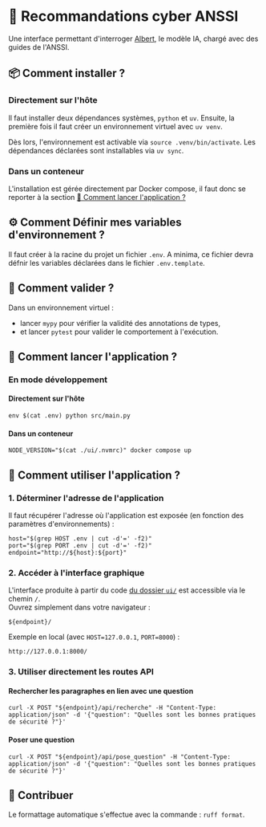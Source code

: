# 🔐 Recommandations cyber ANSSI

Une interface permettant d'interroger [Albert](https://albert.etalab.gouv.fr), le modèle IA, chargé avec des guides de l'ANSSI.

## 📦 Comment installer ?

### Directement sur l'hôte

Il faut installer deux dépendances systèmes, `python` et `uv`.
Ensuite, la première fois il faut créer un environnement virtuel avec `uv venv`.

Dès lors, l'environnement est activable via `source .venv/bin/activate`.
Les dépendances déclarées sont installables via `uv sync`.

### Dans un conteneur

L'installation est gérée directement par Docker compose, il faut donc se reporter à la section [🚀 Comment lancer l'application ?](#-comment-lancer-lapplication-)

## ⚙️ Comment Définir mes variables d'environnement ?

Il faut créer à la racine du projet un fichier `.env`.
A minima, ce fichier devra défnir les variables déclarées dans le fichier `.env.template`.

## 🧪 Comment valider ?

Dans un environnement virtuel :
* lancer `mypy` pour vérifier la validité des annotations de types,
* et lancer `pytest` pour valider le comportement à l'exécution.

## 🚀 Comment lancer l'application ?

### En mode développement

#### Directement sur l'hôte

```shell
env $(cat .env) python src/main.py
```

#### Dans un conteneur


```shell
NODE_VERSION="$(cat ./ui/.nvmrc)" docker compose up
```

## 💬 Comment utiliser l'application ?

### 1. Déterminer l'adresse de l'application

Il faut récupérer l'adresse où l'application est exposée (en fonction des paramètres d'environnements) :

```shell
host="$(grep HOST .env | cut -d'=' -f2)"
port="$(grep PORT .env | cut -d'=' -f2)"
endpoint="http://${host}:${port}"
```

### 2. Accéder à l'interface graphique

L'interface produite à partir du code [du dossier `ui/`](./ui) est accessible via le chemin `/`.\
Ouvrez simplement dans votre navigateur :

    ${endpoint}/

Exemple en local (avec `HOST=127.0.0.1`, `PORT=8000`) :

    http://127.0.0.1:8000/

### 3. Utiliser directement les routes API

#### Rechercher les paragraphes en lien avec une question

```shell
curl -X POST "${endpoint}/api/recherche" -H "Content-Type: application/json" -d '{"question": "Quelles sont les bonnes pratiques de sécurité ?"}'
```

#### Poser une question

```shell
curl -X POST "${endpoint}/api/pose_question" -H "Content-Type: application/json" -d '{"question": "Quelles sont les bonnes pratiques de sécurité ?"}'
```

## 🤝 Contribuer

Le formattage automatique s'effectue avec la commande : `ruff format`.
